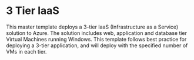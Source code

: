 # 3 Tier IaaS

This master template deploys a 3-tier IaaS (Infrastructure as a Service) solution to Azure. The solution includes web, application and database tier Virtual Machines running Windows. This template follows best practice for deploying a 3-tier application, and will deploy with the specified number of VMs in each tier.